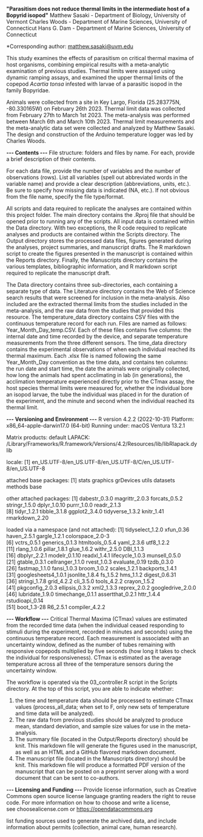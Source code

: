 **"Parasitism does not reduce thermal limits in the intermediate host of a Bopyrid isopod"**
Matthew Sasaki - Department of Biology, University of Vermont
Charles Woods - Department of Marine Sciences, University of Connecticut
Hans G. Dam - Department of Marine Sciences, University of Connecticut

*Corresponding author: matthew.sasaki@uvm.edu

This study examines the effects of parasitism on critical thermal maxima of host organisms, combining empirical results with a meta-analytic examination of previous studies. Thermal limits were assayed using dynamic ramping assays, and examined the upper thermal limits of the copepod *Acartia tonsa* infested with larvae of a parasitic isopod in the family Bopyridae. 

Animals were collected from a site in Key Largo, Florida (25.283775N, -80.330165W) on February 26th 2023. Thermal limit data was collected from February 27th to March 1st 2023. The meta-analysis was performed between March 6th and March 10th 2023. Thermal limit measurements and the meta-analytic data set were collected and analyzed by Matthew Sasaki. The design and construction of the Arduino temperature logger was led by Charles Woods.


**--- Contents ---**
File structure: folders and files by name. For each, provide a brief description of their contents. 

For each data file, provide the number of variables and the number of observations (rows). 
List all variables (spell out abbreviated words in the variable name) and provide a clear description (abbreviations, units, etc.). 
Be sure to specify how missing data is indicated (NA, etc.). If not obvious from the file name, specify the file type/format. 

All scripts and data required to replicate the analyses are contained within this project folder. The main directory contains the .Rproj file that should be opened prior to running any of the scripts. All input data is contained within the Data directory. With two exceptions, the R code required to replicate analyses and products are contained within the Scripts directory. The Output directory stores the processed data files, figures generated during the analyses, project summaries, and manuscript drafts. The R markdown script to create the figures presented in the manuscript is contained within the Reports directory. Finally, the Manuscripts directory contains the various templates, bibliographic information, and R markdown script required to replicate the manuscript draft. 

The Data directory contains three sub-directories, each containing a separate type of data. The Literature directory contains the Web of Science search results that were screened for inclusion in the meta-analysis. Also included are the extracted thermal limits from the studies included in the meta-analysis, and the raw data from the studies that provided this resource. The temperature_data directory contains CSV files with the continuous temperature record for each run. Files are named as follows: Year_Month_Day_temp.CSV. Each of these files contains five columns: the internal date and time recorded by the device, and separate temperature measurements from the three different sensors. The time_data directory contains the experimental observations of when each individual reached its thermal maximum. Each .xlsx file is named following the same Year_Month_Day convention as the time data, and contains ten columns: the run date and start time, the date the animals were originally collected, how long the animals had spent acclimating in lab (in generations), the acclimation temperature experienced directly prior to the CTmax assay, the host species thermal limits were measured for, whether the individual bore an isopod larvae, the tube the individual was placed in for the duration of the experiment, and the minute and second when the individual reached its thermal limit. 


**--- Versioning and Environment ---**
R version 4.2.2 (2022-10-31)
Platform: x86_64-apple-darwin17.0 (64-bit)
Running under: macOS Ventura 13.2.1

Matrix products: default
LAPACK: /Library/Frameworks/R.framework/Versions/4.2/Resources/lib/libRlapack.dylib

locale:
[1] en_US.UTF-8/en_US.UTF-8/en_US.UTF-8/C/en_US.UTF-8/en_US.UTF-8

attached base packages:
[1] stats     graphics  grDevices utils     datasets  methods   base     

other attached packages:
 [1] dabestr_0.3.0   magrittr_2.0.3  forcats_0.5.2   stringr_1.5.0   dplyr_1.0.10    purrr_1.0.0     readr_2.1.3    
 [8] tidyr_1.2.1     tibble_3.1.8    ggplot2_3.4.0   tidyverse_1.3.2 knitr_1.41      rmarkdown_2.20 

loaded via a namespace (and not attached):
 [1] tidyselect_1.2.0    xfun_0.36           haven_2.5.1         gargle_1.2.1        colorspace_2.0-3   
 [6] vctrs_0.5.1         generics_0.1.3      htmltools_0.5.4     yaml_2.3.6          utf8_1.2.2         
[11] rlang_1.0.6         pillar_1.8.1        glue_1.6.2          withr_2.5.0         DBI_1.1.3          
[16] dbplyr_2.2.1        modelr_0.1.10       readxl_1.4.1        lifecycle_1.0.3     munsell_0.5.0      
[21] gtable_0.3.1        cellranger_1.1.0    rvest_1.0.3         evaluate_0.19       tzdb_0.3.0         
[26] fastmap_1.1.0       fansi_1.0.3         broom_1.0.2         scales_1.2.1        backports_1.4.1    
[31] googlesheets4_1.0.1 jsonlite_1.8.4      fs_1.5.2            hms_1.1.2           digest_0.6.31      
[36] stringi_1.7.8       grid_4.2.2          cli_3.5.0           tools_4.2.2         crayon_1.5.2       
[41] pkgconfig_2.0.3     ellipsis_0.3.2      xml2_1.3.3          reprex_2.0.2        googledrive_2.0.0  
[46] lubridate_1.9.0     timechange_0.1.1    assertthat_0.2.1    httr_1.4.4          rstudioapi_0.14    
[51] boot_1.3-28         R6_2.5.1            compiler_4.2.2


**--- Workflow ---**
Critical Thermal Maxima (CTmax) values are estimated from the recorded time data (when the individual ceased responding to stimuli during the experiment, recorded in minutes and seconds) using the continuous temperature record. Each measurement is associated with an uncertainty window, defined as the number of tubes remaining with responsive copepods multiplied by five seconds (how long it takes to check the individual for responsiveness). CTmax is estimated as the average temperature across all three of the temperature sensors during the uncertainty window.

The workflow is operated via the 03_controller.R script in the Scripts directory. At the top of this script, you are able to indicate whether: 
  1) the time and temperature data should be processed to estimate CTmax values (process_all_data; when set to F, only new sets of temperature and time data will be analyzed). 
  2) The raw data from previous studies should be analyzed to produce mean, standard deviation, and sample size values for use in the meta-analysis.
  3) The summary file (located in the Output/Reports directory) should be knit. This markdown file will generate the figures used in the manuscript, as well as an HTML and a GitHub flavored markdown document. 
  4) The manuscript file (located in the Manuscripts directory) should be knit. This markdown file will produce a formatted PDF version of the manuscript that can be posted on a preprint server along with a word document that can be sent to co-authors. 
  

**--- Licensing and Funding ---**
Provide license information, such as Creative Commons open source license language granting readers the right to reuse code. For more information on how to choose and write a license, see choosealicense.com or https://opendatacommons.org

list funding sources used to generate the archived data, and include information about permits (collection, animal care, human research). 